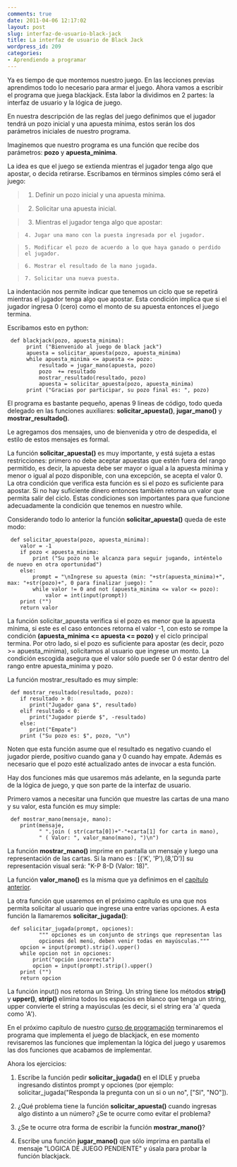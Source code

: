 ```yaml
---
comments: true
date: 2011-04-06 12:17:02
layout: post
slug: interfaz-de-usuario-black-jack
title: La interfaz de usuario de Black Jack
wordpress_id: 209
categories:
- Aprendiendo a programar
---
```


Ya es tiempo de que montemos nuestro juego. En las lecciones previas aprendimos todo lo necesario para armar el juego. Ahora vamos a escribir el programa que juega blackjack. Esta labor la dividimos en 2 partes: la interfaz de usuario y la lógica de juego.

En nuestra descripción de las reglas del juego definimos que el jugador tendrá un pozo inicial y una apuesta mínima, estos serán los dos parámetros iniciales de nuestro programa.

Imaginemos que nuestro programa es una función que recibe dos parámetros: **pozo** y **apuesta_minima**.

La idea es que el juego se extienda mientras el jugador tenga algo que apostar, o decida retirarse. Escribamos en términos simples cómo será el juego:


> 

> 
> 
	
>   1. Definir un pozo inicial y una apuesta mínima.
> 

	
>   2. Solicitar una apuesta inicial.
> 

	
>   3. Mientras el jugador tenga algo que apostar:


	
>     4. Jugar una mano con la puesta ingresada por el jugador.
> 
        
>     5. Modificar el pozo de acuerdo a lo que haya ganado o perdido el jugador.
> 
	
>     6. Mostrar el resultado de la mano jugada.
> 
	
>     7. Solicitar una nueva puesta.
> 

> 






 
 
La indentación nos permite indicar que tenemos un ciclo que se repetirá mientras el jugador tenga algo que apostar. Esta condición implica que si el jugador ingresa 0 (cero) como el monto de su apuesta entonces el juego termina.

Escribamos esto en python:


     
     
     def blackjack(pozo, apuesta_minima):
          print ("Bienvenido al juego de black jack")
          apuesta = solicitar_apuesta(pozo, apuesta_minima)
          while apuesta_minima <= apuesta <= pozo:
              resultado = jugar_mano(apuesta, pozo)
              pozo  += resultado
              mostrar_resultado(resultado, pozo)
              apuesta = solicitar_apuesta(pozo, apuesta_minima)
          print ("Gracias por participar, su pozo final es: ", pozo)
     
 
 

El programa es bastante pequeño, apenas 9 lineas de código, todo queda delegado en las funciones auxiliares: **solicitar_apuesta()**, **jugar_mano()** y **mostrar_resultado()**.

Le agregamos dos mensajes, uno de bienvenida y otro de despedida, el estilo de estos mensajes es formal. 

La función **solicitar_apuesta()** es muy importante, y está sujeta a estas restricciones: primero no debe aceptar apuestas que estén fuera del rango permitido, es decir, la apuesta debe ser mayor o igual a la apuesta mínima y menor o igual al pozo disponible, con una excepción, se acepta el valor 0. La otra condición que verifica esta función es si el pozo es suficiente para apostar. Si no hay suficiente dinero entonces también retorna un valor que permita salir del ciclo. Estas condiciones son importantes para que funcione adecuadamente la condición que tenemos en nuestro while.

Considerando todo lo anterior la función **solicitar_apuesta()** queda de este modo:


     
     
     def solicitar_apuesta(pozo, apuesta_minima):
     	valor = -1
     	if pozo < apuesta_minima:
     		print ("Su pozo no le alcanza para seguir jugando, inténtelo de nuevo en otra oportunidad")		
     	else:
     		prompt = "\nIngrese su apuesta (min: "+str(apuesta_minima)+", max: "+str(pozo)+", 0 para finalizar juego): "
     		while valor != 0 and not (apuesta_minima <= valor <= pozo):
     			valor = int(input(prompt))
     	print ("")
     	return valor
     
 
 

La función solicitar_apuesta verifica si el pozo es menor que la apuesta mínima, si este es el caso entonces retorna el valor -1, con esto se rompe la condición **(apuesta_minima <= apuesta <= pozo)** y el ciclo principal termina. Por otro lado, si el pozo es suficiente para apostar (es decir, pozo >= apuesta_minima), solicitamos al usuario que ingrese un monto. La condición escogida asegura que el valor sólo puede ser 0 ó estar dentro del rango entre apuesta_minima y pozo.

La función mostrar_resultado es muy simple:


     
     
     def mostrar_resultado(resultado, pozo):
     	if resultado > 0:
     	   print("Jugador gana $", resultado)
     	elif resultado < 0:
     	   print("Jugador pierde $", -resultado)
     	else:
     	   print("Empate")
     	print ("Su pozo es: $", pozo, "\n")
     
 
 

Noten que esta función asume que el resultado es negativo cuando el jugador pierde, positivo cuando gana y 0 cuando hay empate. Además es necesario que el pozo esté actualizado antes de invocar a esta función.

Hay dos funciones más que usaremos más adelante, en la segunda parte de la lógica de juego, y que son parte de la interfaz de usuario.

Primero vamos a necesitar una función que muestre las cartas de una mano y su valor, esta función es muy simple:


     
     
     
     def mostrar_mano(mensaje, mano):
     	print(mensaje, 
     	      " ".join ( str(carta[0])+"-"+carta[1] for carta in mano),
     		  " ( Valor: ", valor_mano(mano), ")\n")
     
 
 

La función **mostrar_mano()** imprime en pantalla un mensaje y luego una representación de las cartas. Si la mano es : [('K', 'P'),(8,'D')] su representación visual será: "K-P  8-D  (Valor: 18)".

La función **valor_mano()** es la misma que ya definimos en el [capítulo anterior](http://www.programando.org/blog/2011/04/la-reglas-del-juego/).

La otra función que usaremos en el próximo capítulo es una que nos permita solicitar al usuario que ingrese una entre varias opciones. A esta función la llamaremos **solicitar_jugada()**:


     
     
     def solicitar_jugada(prompt, opciones):
              """ opciones es un conjunto de strings que representan las 
              opciones del menú, deben venir todas en mayúsculas."""
     	opcion = input(prompt).strip().upper()
     	while opcion not in opciones:
     		print("opción incorrecta")
     		opcion = input(prompt).strip().upper()
     	print ("")
     	return opcion
     
 
 

La función input() nos retorna un String. Un string tiene los métodos **strip()** y **upper()**, **strip()** elimina todos los espacios en blanco que tenga un string, upper convierte el string a mayúsculas (es decir, si el string era 'a' queda como 'A').

En el próximo capítulo de nuestro [curso de programación](http://www.programando.org/blog/aprende-a-programar/) terminaremos el programa que implementa el juego de blackjack, en ese momento revisaremos las funciones que implementan la lógica del juego y usaremos las dos funciones que acabamos de implementar.

Ahora los ejercicios:

 
 
	
   1. Escribe la función pedir **solicitar_jugada()** en el IDLE y prueba ingresando distintos prompt y opciones (por ejemplo: solicitar_jugada("Responda la pregunta con un si o un no", ["SI", "NO"]).
 
	
   2. ¿Qué problema tiene la función **solicitar_apuesta()** cuando ingresas algo distinto a un número? ¿Se te ocurre como evitar el problema?
 
	
   3. ¿Se te ocurre otra forma de escribir la función **mostrar_mano()**?
 
	
   4. Escribe una función **jugar_mano()** que sólo imprima en pantalla el mensaje "LOGICA DE JUEGO PENDIENTE" y úsala para probar la función blackjack.
 








